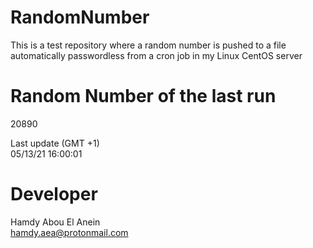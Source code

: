 # RandomNumber    
This is a test repository where a random number is pushed to a file automatically passwordless from a cron job in my Linux CentOS server    
# Random Number of the last run   
20890
      
Last update (GMT +1)    
05/13/21 16:00:01
# Developer    
Hamdy Abou El Anein   
hamdy.aea@protonmail.com
